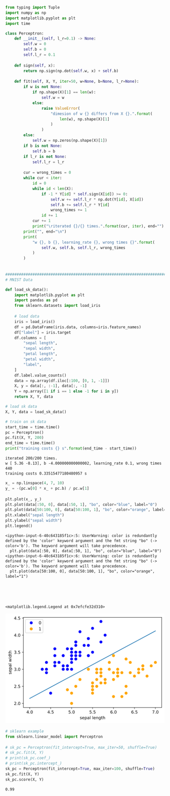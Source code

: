 ```python
from typing import Tuple
import numpy as np
import matplotlib.pyplot as plt
import time

```


```python
class Perceptron:
    def __init__(self, l_r=0.1) -> None:
        self.w = 0
        self.b = 0
        self.l_r = 0.1

    def sign(self, x):
        return np.sign(np.dot(self.w, x) + self.b)

    def fit(self, X, Y, iter=50, w=None, b=None, l_r=None):
        if w is not None:
            if np.shape(X)[1] == len(w):
                self.w = w
            else:
                raise ValueError(
                    "dimesion of w {} differs from X {}.".format(
                        len(w), np.shape(X)[1]
                    )
                )
        else:
            self.w = np.zeros(np.shape(X)[1])
        if b is not None:
            self.b = b
        if l_r is not None:
            self.l_r = l_r

        cur = wrong_times = 0
        while cur < iter:
            id = 0
            while id < len(X):
                if -1 * Y[id] * self.sign(X[id]) >= 0:
                    self.w += self.l_r * np.dot(Y[id], X[id])
                    self.b += self.l_r * Y[id]
                    wrong_times += 1
                id += 1
            cur += 1
            print("\riterated {}/{} times.".format(cur, iter), end="")
        print("", end="\n")
        print(
            "w {}, b {}, learning_rate {}, wrong times {}".format(
                self.w, self.b, self.l_r, wrong_times
            )
        )


################################################################################
# MNIST Data
```


```python
def load_sk_data():
    import matplotlib.pyplot as plt
    import pandas as pd
    from sklearn.datasets import load_iris

    # load data
    iris = load_iris()
    df = pd.DataFrame(iris.data, columns=iris.feature_names)
    df["label"] = iris.target
    df.columns = [
        "sepal length",
        "sepal width",
        "petal length",
        "petal width",
        "label",
    ]
    df.label.value_counts()
    data = np.array(df.iloc[:100, [0, 1, -1]])
    X, y = data[:, :-1], data[:, -1]
    Y = np.array([1 if i == 1 else -1 for i in y])
    return X, Y, data


```


```python
# load sk data
X, Y, data = load_sk_data()

```


```python
# train on sk data
start_time = time.time()
pc = Perceptron()
pc.fit(X, Y, 200)
end_time = time.time()
print("training costs {} s".format(end_time - start_time))

```

    iterated 200/200 times.
    w [ 5.36 -8.13], b -4.000000000000002, learning_rate 0.1, wrong times 440
    training costs 0.33515477180480957 s



```python
x_ = np.linspace(4, 7, 10)
y_ = -(pc.w[0] * x_ + pc.b) / pc.w[1]

plt.plot(x_, y_)
plt.plot(data[:50, 0], data[:50, 1], "bo", color="blue", label="0")
plt.plot(data[50:100, 0], data[50:100, 1], "bo", color="orange", label="1")
plt.xlabel("sepal length")
plt.ylabel("sepal width")
plt.legend()


```

    <ipython-input-6-40c643185f1c>:5: UserWarning: color is redundantly defined by the 'color' keyword argument and the fmt string "bo" (-> color='b'). The keyword argument will take precedence.
      plt.plot(data[:50, 0], data[:50, 1], "bo", color="blue", label="0")
    <ipython-input-6-40c643185f1c>:6: UserWarning: color is redundantly defined by the 'color' keyword argument and the fmt string "bo" (-> color='b'). The keyword argument will take precedence.
      plt.plot(data[50:100, 0], data[50:100, 1], "bo", color="orange", label="1")





    <matplotlib.legend.Legend at 0x7efcfe32d310>




![svg](Perceptron_test_files/Perceptron_test_5_2.svg)



```python
# sklearn example
from sklearn.linear_model import Perceptron

# sk_pc = Perceptron(fit_intercept=True, max_iter=50, shuffle=True)
# sk_pc.fit(X, Y)
# print(sk_pc.coef_)
# print(sk_pc.intercept_)
sk_pc = Perceptron(fit_intercept=True, max_iter=100, shuffle=True)
sk_pc.fit(X, Y)
sk_pc.score(X, Y)

```




    0.99


